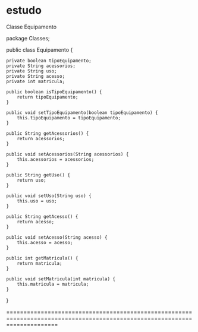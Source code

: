 estudo
====================
Classe Equipamento

package Classes;

public class Equipamento {

	private boolean tipoEquipamento;
	private String acessorios;
	private String uso;
	private String acesso;
	private int matricula;

	public boolean isTipoEquipamento() {
		return tipoEquipamento;
	}

	public void setTipoEquipamento(boolean tipoEquipamento) {
		this.tipoEquipamento = tipoEquipamento;
	}

	public String getAcessorios() {
		return acessorios;
	}

	public void setAcessorios(String acessorios) {
		this.acessorios = acessorios;
	}

	public String getUso() {
		return uso;
	}

	public void setUso(String uso) {
		this.uso = uso;
	}

	public String getAcesso() {
		return acesso;
	}

	public void setAcesso(String acesso) {
		this.acesso = acesso;
	}

	public int getMatricula() {
		return matricula;
	}

	public void setMatricula(int matricula) {
		this.matricula = matricula;
	}

}

===========================================================================================================================
